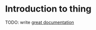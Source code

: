 # Introduction to thing

TODO: write [great documentation](http://jacobian.org/writing/what-to-write/)
